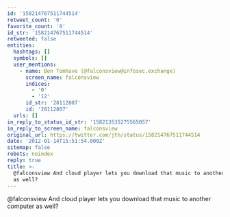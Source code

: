 ```yaml
---
id: '158214767511744514'
retweet_count: '0'
favorite_count: '0'
id_str: '158214767511744514'
retweeted: false
entities:
  hashtags: []
  symbols: []
  user_mentions:
    - name: Ben Tomhave (@falconsview@infosec.exchange)
      screen_name: falconsview
      indices:
        - '0'
        - '12'
      id_str: '28112807'
      id: '28112807'
  urls: []
in_reply_to_status_id_str: '158213535275565057'
in_reply_to_screen_name: falconsview
original_url: https://twitter.com/jth/status/158214767511744514
date: '2012-01-14T15:51:54.000Z'
sitemap: false
robots: noindex
reply: true
title: >-
  @falconsview And cloud player lets you download that music to another computer
  as well?
---
```


@falconsview And cloud player lets you download that music to another computer as well?
